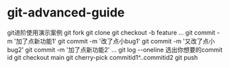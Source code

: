 # git-advanced-guide
git进阶使用演示案例
git fork 
git clone
git checkout -b feature
...
git commit -m '加了点新功能1'
git commit -m '改了点小bug1'
git commit -m '又改了点小bug2'
git commit -m '加了点新功能2'
...
git log --oneline
选出你想要的commit id
git checkout main
git cherry-pick commitid1^..commitid2
git push 

